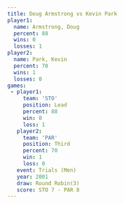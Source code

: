 ```yaml
---
title: Doug Armstrong vs Kevin Park
player1:               
  name: Armstrong, Doug
  percent: 88          
  wins: 0              
  losses: 1            
player2:               
  name: Park, Kevin    
  percent: 70          
  wins: 1              
  losses: 0            
games:
 - player1:        
     team: 'STO'   
     position: Lead
     percent: 88   
     win: 0        
     loss: 1       
   player2:         
     team: 'PAR'    
     position: Third
     percent: 70    
     win: 1         
     loss: 0        
   event: Trials (Men) 
   year: 2001          
   draw: Round Robin(3)
   score: STO 7 - PAR 8
---
```

